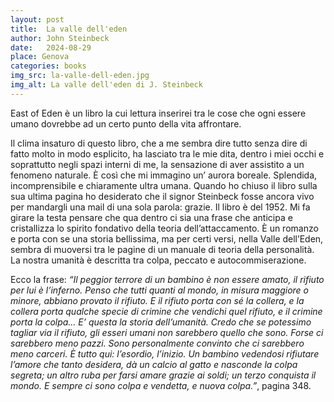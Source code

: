 ```yaml
---
layout: post
title:  La valle dell'eden
author: John Steinbeck
date:   2024-08-29
place: Genova
categories: books
img_src: la-valle-dell-eden.jpg
img_alt: La valle dell'eden di J. Steinbeck
---
```

East of Eden è un libro la cui lettura inserirei tra le cose che ogni essere umano dovrebbe ad un certo punto della vita affrontare. 

Il clima insaturo di questo libro, che a me sembra dire tutto senza dire di fatto molto in modo esplicito, ha lasciato tra le mie dita, dentro i miei occhi e soprattutto negli spazi interni di me, la sensazione di aver assistito a un fenomeno naturale. È così che mi immagino un’ aurora boreale. Splendida, incomprensibile e chiaramente ultra umana. Quando ho chiuso il libro sulla sua ultima pagina ho desiderato che il signor Steinbeck fosse ancora vivo per mandargli una mail di una sola parola: grazie. Il libro è del 1952. Mi fa girare la testa pensare che qua dentro ci sia una frase che anticipa e cristallizza lo spirito fondativo della teoria dell’attaccamento. È un romanzo e porta con se una storia bellissima, ma per certi versi, nella Valle dell’Eden, sembra di muoversi tra le pagine di un manuale di teoria della personalità. La nostra umanità è descritta tra colpa, peccato e autocommiserazione. 

Ecco la frase: *“Il peggior terrore di un bambino è non essere amato, il rifiuto per lui è l’inferno. Penso che tutti quanti al mondo, in misura maggiore o minore, abbiano provato il rifiuto. E il rifiuto porta con sé la collera, e la collera porta qualche specie di crimine che vendichi quel rifiuto, e il crimine porta la colpa… E’ questa la storia dell’umanità. Credo che se potessimo tagliar via il rifiuto, gli esseri umani non sarebbero quello che sono. Forse ci sarebbero meno pazzi. Sono personalmente convinto che ci sarebbero meno carceri. È tutto qui: l’esordio, l’inizio. Un bambino vedendosi rifiutare l’amore che tanto desidera, dà un calcio al gatto e nasconde la colpa segreta; un altro ruba per farsi amare grazie ai soldi; un terzo conquista il mondo. E sempre ci sono colpa e vendetta, e nuova colpa.”*, pagina 348.